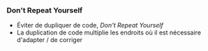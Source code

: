 ### Don't Repeat Yourself

* Éviter de dupliquer de code, *Don't Repeat Yourself*
* La duplication de code multiplie les endroits où il est nécessaire d'adapter / de corriger
